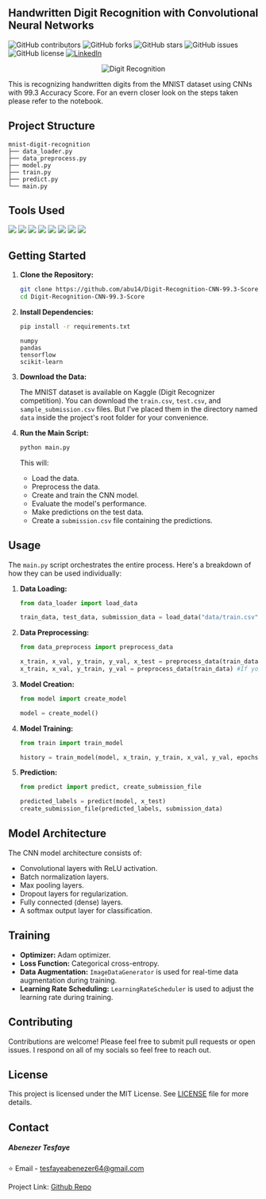 

## Handwritten Digit Recognition with Convolutional Neural Networks

![GitHub contributors](https://img.shields.io/github/contributors/abu14/Twitter-Sentiment-Analysis-Prediction)
![GitHub forks](https://img.shields.io/github/forks/abu14/Twitter-Sentiment-Analysis-Prediction?style=social)
![GitHub stars](https://img.shields.io/github/stars/abu14/Twitter-Sentiment-Analysis-Prediction?style=social)
![GitHub issues](https://img.shields.io/github/issues/abu14/Twitter-Sentiment-Analysis-Prediction)
![GitHub license](https://img.shields.io/github/license/abu14/Twitter-Sentiment-Analysis-Prediction)
[![LinkedIn](https://img.shields.io/badge/LinkedIn-Connect-blue)](https://www.linkedin.com/in/abenezer-tesfaye-191579214/)

<p align="center">
  <img src="assets/digit_recognition.png" alt="Digit Recognition">
  
</p>

This is recognizing handwritten digits from the MNIST dataset using CNNs with 99.3 Accuracy Score. For an evern closer look on the steps taken please refer to the notebook.

## Project Structure

```
mnist-digit-recognition
├── data_loader.py       
├── data_preprocess.py  
├── model.py           
├── train.py            
├── predict.py      
└── main.py           
```


<!-- Tools Uses -->


## Tools Used

<p>
<img src="https://img.shields.io/badge/-Python-3776AB?style=flat&logo=python&logoColor=white">
<img src="https://img.shields.io/badge/-TensorFlow-FF6F00?style=flat&logo=tensorflow&logoColor=white">  
<img src="https://img.shields.io/badge/-Keras-D00000?style=flat&logo=keras&logoColor=white"> 
<img src="https://img.shields.io/badge/-scikit--learn-F7931E?style=flat&logo=scikit-learn&logoColor=white">
<img src="https://img.shields.io/badge/-NumPy-013243?style=flat&logo=numpy&logoColor=white">
<img src="https://img.shields.io/badge/-Pandas-150458?style=flat&logo=pandas&logoColor=white">
<img src="https://img.shields.io/badge/-Matplotlib-11557C?style=flat&logo=matplotlib&logoColor=white">
<img src="https://img.shields.io/badge/-Seaborn-3888E3?style=flat&logo=seaborn&logoColor=white">
</p>



## Getting Started

1.  **Clone the Repository:**

    ```bash
    git clone https://github.com/abu14/Digit-Recognition-CNN-99.3-Score.git  
    cd Digit-Recognition-CNN-99.3-Score  

    
    ```

2.  **Install Dependencies:**

    ```bash
    pip install -r requirements.txt
    ```
   
    ```
    numpy
    pandas
    tensorflow
    scikit-learn
    ```

3.  **Download the Data:**

    The MNIST dataset is available on Kaggle (Digit Recognizer competition). You can download the `train.csv`, `test.csv`, and `sample_submission.csv` files. But I've placed them in the directory named `data` inside the project's root folder for your convenience.

4.  **Run the Main Script:**

    ```bash
    python main.py
    ```

    This will:

    *   Load the data.
    *   Preprocess the data.
    *   Create and train the CNN model.
    *   Evaluate the model's performance.
    *   Make predictions on the test data.
    *   Create a `submission.csv` file containing the predictions.

## Usage

The `main.py` script orchestrates the entire process.  Here's a breakdown of how they can be used individually:

1.  **Data Loading:**

    ```python
    from data_loader import load_data

    train_data, test_data, submission_data = load_data("data/train.csv", "data/test.csv", "data/sample_submission.csv")
    ```

2.  **Data Preprocessing:**

    ```python
    from data_preprocess import preprocess_data

    x_train, x_val, y_train, y_val, x_test = preprocess_data(train_data, test_data) #If you want to preprocess the test data too
    x_train, x_val, y_train, y_val = preprocess_data(train_data) #If you only want to preprocess the train data
    ```

3.  **Model Creation:**

    ```python
    from model import create_model

    model = create_model()
    ```

4.  **Model Training:**

    ```python
    from train import train_model

    history = train_model(model, x_train, y_train, x_val, y_val, epochs=40, batch_size=32)  # Adjust epochs and batch size as needed
    ```

5.  **Prediction:**

    ```python
    from predict import predict, create_submission_file

    predicted_labels = predict(model, x_test)
    create_submission_file(predicted_labels, submission_data)

    ```

## Model Architecture

The CNN model architecture consists of:

*   Convolutional layers with ReLU activation.
*   Batch normalization layers.
*   Max pooling layers.
*   Dropout layers for regularization.
*   Fully connected (dense) layers.
*   A softmax output layer for classification.

## Training

*   **Optimizer:** Adam optimizer.
*   **Loss Function:** Categorical cross-entropy.
*   **Data Augmentation:**  `ImageDataGenerator` is used for real-time data augmentation during training.
*   **Learning Rate Scheduling:** `LearningRateScheduler` is used to adjust the learning rate during training.

## Contributing

Contributions are welcome! Please feel free to submit pull requests or open issues. I respond on all of my socials so feel free to reach out.

## License
<!-- LICENSE -->
This project is licensed under the MIT License. See [LICENSE](./LICENSE) file for more details.

<!-- CONTACT -->
## **Contact**

##### Abenezer Tesfaye

⭐️ Email - tesfayeabenezer64@gmail.com
 
Project Link: [Github Repo](https://github.com/abu14/Digit-Recognition-CNN-99.3-Score)
